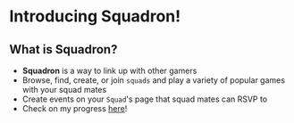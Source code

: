 # Introducing Squadron!

## What is Squadron?
- **Squadron** is a way to link up with other gamers
- Browse, find, create, or join `squads` and play a variety of popular games with your squad mates
- Create events on your `Squad`'s page that squad mates can RSVP to
- Check on my progress [here](https://aa-squadron.herokuapp.com/)!
